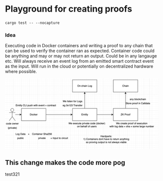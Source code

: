 # Playground for creating proofs

`cargo test -- --nocapture`

### Idea

Executing code in Docker containers and writing a proof to any chain that can be used to verify the container ran as expected. Container code could be anything and may or may not return an output. Could be in any langauge etc. Will always receive an event log from an emitted smart contract event as the input. Will run in the cloud or potentially on decentralized hardware where possible.

![idea](idea.png)

## This change makes the code more pog

test321
